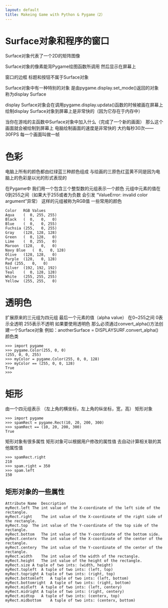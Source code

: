 ```yaml
---
layout: default
title: Makeing Game with Python & Pygame（2）
---
```

# Surface对象和程序的窗口 #
Surface对象代表了一个2D的矩阵图像

Surface对象的像素能背Pygame绘图函数所调用 然后显示在屏幕上

窗口的边框 标题和按钮不属于Surface对象

Surface对象中有一种特别的对象 是由pygame.display.set_mode()返回的对象 称为display Surface

display Surface对象会在调用pygame.display.updata()函数的时候被画在屏幕上 绘制display Surface对象到屏幕上是非常快的（因为它存在于内存中）

当你在游戏的主函数中Surface对象中加入什么（完成了一个新的画面） 那么这个画面就会被绘制到屏幕上 电脑绘制画面的速度是非常快的 大约每秒30次——30FPS 每一个画面叫做一帧

# 色彩 #
电脑上所有的颜色都由红绿蓝三种颜色组成 与绘画的三原色红蓝黄不同是因为电脑上的色彩是以光的形式表现的

在Pygame中 我们用一个包含三个整型数的元组表示一个颜色 元组中元素的值在0到255之间（如果大于255或者为负数 会引发 “ValueError: invalid color argument”异常） 这样的元组被称为RGB值
一些常用的颜色

	Color	RGB Values
	Aqua	(  0, 255, 255)
	Black	(  0,   0,   0)
	Blue	(  0,   0, 255)
	Fuchsia	(255,   0, 255)
	Gray	(128, 128, 128)
	Green	(  0, 128,   0)
	Lime	(  0, 255,   0)
	Maroon	(128,   0,   0)
	Navy Blue	(  0,   0, 128)
	Olive	(128, 128,   0)
	Purple	(128,   0, 128)
	Red	(255,   0,   0)
	Silver	(192, 192, 192)
	Teal	(  0, 128, 128)
	White	(255, 255, 255)
	Yellow	(255, 255,   0)
# 透明色 #
扩展原来的三元组为四元组 最后一个元素的值（alpha value） 在0~255之间 0表示全透明 255表示不透明
如果要使用透明色 那么必须通过convert_alpha()方法创建一个Surface对象
例如：anotherSurface = DISPLAYSURF.convert_alpha()
颜色类

	>>> import pygame
	>>> pygame.Color(255, 0, 0)
	(255, 0, 0, 255)
	>>> myColor = pygame.Color(255, 0, 0, 128)
	>>> myColor == (255, 0, 0, 128)
	True
	>>>
# 矩形 #
由一个四元组表示 （左上角的横坐标，左上角的纵坐标，宽，高）
矩形对象
	
	>>> import pygame
	>>> spamRect = pygame.Rect(10, 20, 200, 300)
	>>> spamRect == (10, 20, 200, 300)
	True
矩形对象有很多属性 矩形对象可以根据用户修改的属性值 去自动计算相关联的其他属性值
	
	>>> spamRect.right
	210
	>>> spam.right = 350
	>>> spam.left
	150
## 矩形对象的一些属性 ##

	Attribute Name	Description
	myRect.left	The int value of the X-coordinate of the left side of the rectangle.
	myRect.right	The int value of the X-coordinate of the right side of the rectangle.
	myRect.top	The int value of the Y-coordinate of the top side of the rectangle.
	myRect.bottom	The int value of the Y-coordinate of the bottom side.
	myRect.centerx	The int value of the X-coordinate of the center of the rectangle.
	myRect.centery	The int value of the Y-coordinate of the center of the rectangle.
	myRect.width	The int value of the width of the rectangle.
	myRect.height	The int value of the height of the rectangle.
	myRect.size	A tuple of two ints: (width, height)
	myRect.topleft	A tuple of two ints: (left, top)
	myRect.topright	A tuple of two ints: (right, top)
	myRect.bottomleft	A tuple of two ints: (left, bottom)
	myRect.bottomright	A tuple of two ints: (right, bottom)
	myRect.midleft	A tuple of two ints: (left, centery)
	myRect.midright	A tuple of two ints: (right, centery)
	myRect.midtop	A tuple of two ints: (centerx, top)
	myRect.midbottom	A tuple of two ints: (centerx, bottom)